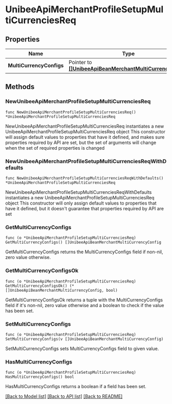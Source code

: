# UnibeeApiMerchantProfileSetupMultiCurrenciesReq

## Properties

Name | Type | Description | Notes
------------ | ------------- | ------------- | -------------
**MultiCurrencyConfigs** | Pointer to [**[]UnibeeApiBeanMerchantMultiCurrencyConfig**](UnibeeApiBeanMerchantMultiCurrencyConfig.md) | Merchant&#39;s MultiCurrencies | [optional] 

## Methods

### NewUnibeeApiMerchantProfileSetupMultiCurrenciesReq

`func NewUnibeeApiMerchantProfileSetupMultiCurrenciesReq() *UnibeeApiMerchantProfileSetupMultiCurrenciesReq`

NewUnibeeApiMerchantProfileSetupMultiCurrenciesReq instantiates a new UnibeeApiMerchantProfileSetupMultiCurrenciesReq object
This constructor will assign default values to properties that have it defined,
and makes sure properties required by API are set, but the set of arguments
will change when the set of required properties is changed

### NewUnibeeApiMerchantProfileSetupMultiCurrenciesReqWithDefaults

`func NewUnibeeApiMerchantProfileSetupMultiCurrenciesReqWithDefaults() *UnibeeApiMerchantProfileSetupMultiCurrenciesReq`

NewUnibeeApiMerchantProfileSetupMultiCurrenciesReqWithDefaults instantiates a new UnibeeApiMerchantProfileSetupMultiCurrenciesReq object
This constructor will only assign default values to properties that have it defined,
but it doesn't guarantee that properties required by API are set

### GetMultiCurrencyConfigs

`func (o *UnibeeApiMerchantProfileSetupMultiCurrenciesReq) GetMultiCurrencyConfigs() []UnibeeApiBeanMerchantMultiCurrencyConfig`

GetMultiCurrencyConfigs returns the MultiCurrencyConfigs field if non-nil, zero value otherwise.

### GetMultiCurrencyConfigsOk

`func (o *UnibeeApiMerchantProfileSetupMultiCurrenciesReq) GetMultiCurrencyConfigsOk() (*[]UnibeeApiBeanMerchantMultiCurrencyConfig, bool)`

GetMultiCurrencyConfigsOk returns a tuple with the MultiCurrencyConfigs field if it's non-nil, zero value otherwise
and a boolean to check if the value has been set.

### SetMultiCurrencyConfigs

`func (o *UnibeeApiMerchantProfileSetupMultiCurrenciesReq) SetMultiCurrencyConfigs(v []UnibeeApiBeanMerchantMultiCurrencyConfig)`

SetMultiCurrencyConfigs sets MultiCurrencyConfigs field to given value.

### HasMultiCurrencyConfigs

`func (o *UnibeeApiMerchantProfileSetupMultiCurrenciesReq) HasMultiCurrencyConfigs() bool`

HasMultiCurrencyConfigs returns a boolean if a field has been set.


[[Back to Model list]](../README.md#documentation-for-models) [[Back to API list]](../README.md#documentation-for-api-endpoints) [[Back to README]](../README.md)


